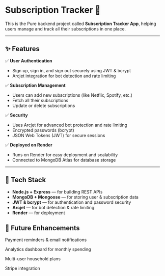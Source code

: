 # Subscription Tracker 🚀

This is the Pure backend project called **Subscription Tracker App**, helping users manage and track all their subscriptions in one place.

---

## ✨ Features
✅ **User Authentication**
- Sign up, sign in, and sign out securely using JWT & bcrypt
- Arcjet integration for bot detection and rate limiting

✅ **Subscription Management**
- Users can add new subscriptions (like Netflix, Spotify, etc.)
- Fetch all their subscriptions
- Update or delete subscriptions

✅ **Security**
- Uses Arcjet for advanced bot protection and rate limiting
- Encrypted passwords (bcrypt)
- JSON Web Tokens (JWT) for secure sessions

✅ **Deployed on Render**
- Runs on Render for easy deployment and scalability
- Connected to MongoDB Atlas for database storage

---

## 🚀 Tech Stack
- **Node.js + Express** — for building REST APIs
- **MongoDB + Mongoose** — for storing user & subscription data
- **JWT & bcrypt** — for authentication and password security
- **Arcjet** — for bot detection & rate limiting
- **Render** — for deployment

## 🚀 Future Enhancements
Payment reminders & email notifications

Analytics dashboard for monthly spending

Multi-user household plans

Stripe integration
